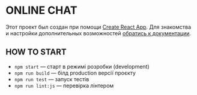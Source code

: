 # ONLINE CHAT

Этот проект был создан при помощи
[Create React App](https://github.com/facebook/create-react-app). Для знакомства
и настройки дополнительных возможностей
[обратись к документации](https://facebook.github.io/create-react-app/docs/getting-started).

## HOW TO START

- `npm start` &mdash; старт в режимі розробки (development)
- `npm run build` &mdash; білд production версії проєкту
- `npm run test` &mdash; запуск тестів
- `npm run lint:js` &mdash; перевірка лінтером
